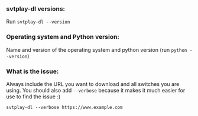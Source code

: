 <!--
If you are posting a question/feature requests, all prefilled information can be removed.
-->

<!-- BUG TEMPLATE -->

### svtplay-dl versions:

Run `svtplay-dl --version`

### Operating system and Python version:

Name and version of the operating system and python version (run `python --version`)

### What is the issue:

Always include the URL you want to download and all switches you are using.
You should also add `--verbose` because it makes it much easier for use to find the issue :)

    svtplay-dl --verbose https://www.example.com
